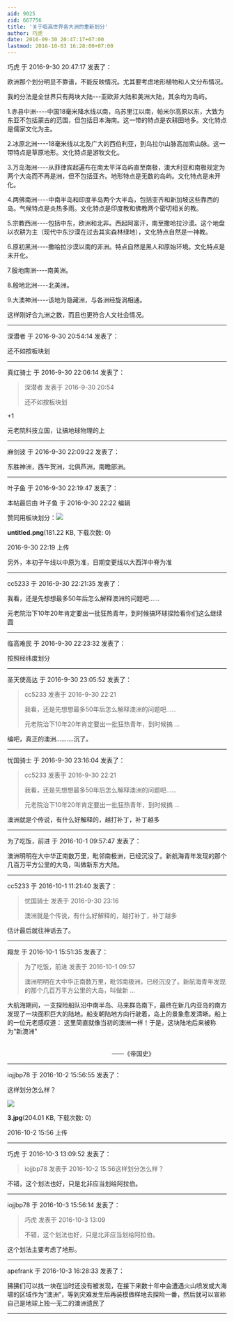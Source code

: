 ```yaml
---
aid: 9025
zid: 667756
title: '关于临高世界各大洲的重新划分'
author: 巧虎
date: 2016-09-30 20:47:17+07:00
lastmod: 2016-10-03 16:28:00+07:00
---
```


巧虎 于 2016-9-30 20:47:17 发表了：

欧洲那个划分明显不靠谱，不能反映情况。尤其要考虑地形植物和人文分布情况。

我的分法是全世界只有两块大陆---亚欧非大陆和美洲大陆，其余均为岛屿。

1.赤县中洲----中国18毫米降水线以南，乌苏里江以南，帕米尔高原以东，大致为东亚不包括蒙古的范围，但包括日本海南。这一带的特点是农耕田地多。文化特点是儒家文化为主。

2.冰原北洲----18毫米线以北及广大的西伯利亚，到乌拉尔山脉高加索山脉。这一带特点是草原地形。文化特点是游牧文化。

3.万岛海洲----从菲律宾起遍布在南太平洋岛屿直至南极，澳大利亚和南极规定为两个大岛而不再是洲，但不包括亚齐。地形特点是无数的岛屿。文化特点是未开化。

4.两佛南洲----中南半岛和印度半岛两个大半岛，包括亚齐和新加坡这些靠西的岛。气候特点是炎热多雨。文化特点是印度教和佛教两个密切相关的教。

5.宗教西洲----包括中东，欧洲和北非。西起阿富汗，南至撒哈拉沙漠。这个地盘以农耕为主（现代中东沙漠在过去其实森林绿地），文化特点自然是一神教。

6.原初黑洲----撒哈拉沙漠以南的非洲。特点自然是黑人和原始环境。文化特点是未开化。

7.殷地南洲----南美洲。

8.殷地北洲----北美洲。

9.大澳神洲----该地为隐藏洲，与各洲经旋涡相通。

这样刚好合九洲之数，而且也更符合人文社会情况。

---------

深潜者 于 2016-9-30 20:54:14 发表了：

还不如按板块划

---------

真红骑士 于 2016-9-30 22:06:14 发表了：

> 深潜者 发表于 2016-9-30 20:54
> 
> 还不如按板块划



+1

元老院科技立国，让搞地球物理的上

---------

麻剑波 于 2016-9-30 22:09:22 发表了：

东胜神洲，西牛贺洲，北俱芦洲，南瞻部洲。

---------

叶子鱼 于 2016-9-30 22:19:47 发表了：

本帖最后由 叶子鱼 于 2016-9-30 22:22 编辑 

赞同用板块划分：![](https://cdn.jsdelivr.net/gh/lzjluzijie/beichao@main/img/221934hkkhrg2jvck0ijjk.png)



**untitled.png**(181.22 KB, 下载次数: 0)



2016-9-30 22:19 上传



另外，本初子午线以中原为准，日期变更线以大西洋中脊为准

---------

cc5233 于 2016-9-30 22:21:35 发表了：

我看，还是先想想最多50年后怎么解释澳洲的问题吧……

元老院治下10年20年肯定要出一批狂热青年，到时候搞环球探险看你们这么继续圆

---------

临高难民 于 2016-9-30 22:23:32 发表了：

按照经纬度划分

---------

圣天使高达 于 2016-9-30 23:05:52 发表了：

> cc5233 发表于 2016-9-30 22:21
> 
> 我看，还是先想想最多50年后怎么解释澳洲的问题吧……
> 
> 元老院治下10年20年肯定要出一批狂热青年，到时候搞 ...



编吧，真正的澳洲..........沉了。

---------

忧国骑士 于 2016-9-30 23:16:04 发表了：

> cc5233 发表于 2016-9-30 22:21
> 
> 我看，还是先想想最多50年后怎么解释澳洲的问题吧……
> 
> 元老院治下10年20年肯定要出一批狂热青年，到时候搞 ...



澳洲就是个传说，有什么好解释的，越打补丁，补丁越多

---------

为了吃饭，前进 于 2016-10-1 09:57:47 发表了：

澳洲明明在大中华正南数万里，毗邻南极洲，已经沉没了。新航海青年发现的那个几百万平方公里的大岛，叫做新东方大陆。

---------

cc5233 于 2016-10-1 11:21:40 发表了：

> 忧国骑士 发表于 2016-9-30 23:16
> 
> 澳洲就是个传说，有什么好解释的，越打补丁，补丁越多



估计最后就往神话去了。

---------

翔龙 于 2016-10-1 15:51:35 发表了：

> 为了吃饭，前进 发表于 2016-10-1 09:57
> 
> 澳洲明明在大中华正南数万里，毗邻南极洲，已经沉没了。新航海青年发现的那个几百万平方公里的大岛，叫做新 ...



大航海期间，一支探险船队沿中南半岛、马来群岛南下，最终在新几内亚岛的南方发现了一块面积巨大的陆地。船支朝陆地方向行驶着，岛上的景象愈发清晰。船上的一位元老感叹道： 这里简直就像当初的澳洲一样！于是，这块陆地后来被称为“新澳洲”

                                                                                                                                                                                             ——《帝国史》

---------

iojjbp78 于 2016-10-2 15:56:55 发表了：

这样划分怎么样？

![](https://cdn.jsdelivr.net/gh/lzjluzijie/beichao@main/img/155616tlkllidzjdfyi8ir.jpg)



**3.jpg**(204.01 KB, 下载次数: 0)



2016-10-2 15:56 上传

---------

巧虎 于 2016-10-3 13:09:52 发表了：

> iojjbp78 发表于 2016-10-2 15:56这样划分怎么样？



不错，这个划法也好，只是北非应当划给阿拉伯。

---------

iojjbp78 于 2016-10-3 15:56:14 发表了：

> 巧虎 发表于 2016-10-3 13:09
> 
> 不错，这个划法也好，只是北非应当划给阿拉伯。



这个划法主要考虑了地形。

---------

apefrank 于 2016-10-3 16:28:33 发表了：

狒狒们可以找一块在当时还没有被发现，在接下来数十年中会遭遇火山喷发或大海啸的区域作为“澳洲”，等到灾难发生后再装模做样地去探险一番，然后就可以宣称自己是地球上独一无二的澳洲遗民了

---------

